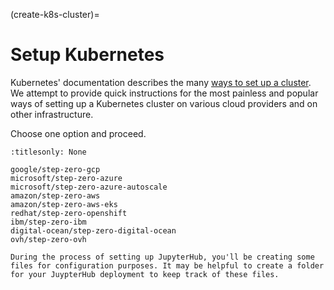 (create-k8s-cluster)=

# Setup Kubernetes

Kubernetes' documentation describes the many [ways to set up a cluster][ways to set up a cluster].
We attempt to provide quick instructions for the most painless and popular ways of setting up
a Kubernetes cluster on various cloud providers and on other infrastructure.

Choose one option and proceed.

```{toctree}
:titlesonly: None

google/step-zero-gcp
microsoft/step-zero-azure
microsoft/step-zero-azure-autoscale
amazon/step-zero-aws
amazon/step-zero-aws-eks
redhat/step-zero-openshift
ibm/step-zero-ibm
digital-ocean/step-zero-digital-ocean
ovh/step-zero-ovh
```

```{note}
During the process of setting up JupyterHub, you'll be creating some
files for configuration purposes. It may be helpful to create a folder
for your JuypterHub deployment to keep track of these files.
```

[ways to set up a cluster]: https://kubernetes.io/docs/setup/
